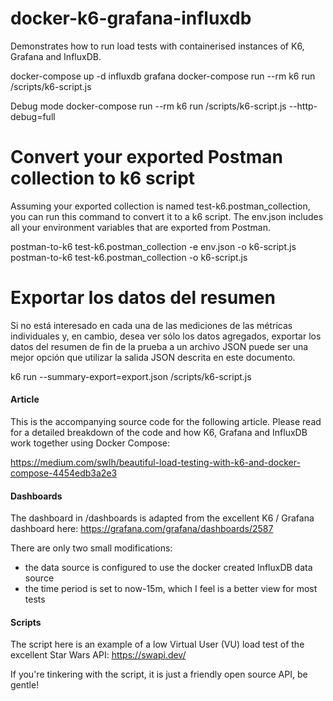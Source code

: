 # docker-k6-grafana-influxdb
Demonstrates how to run load tests with containerised instances of K6, Grafana and InfluxDB.

docker-compose up -d influxdb grafana
docker-compose run --rm k6 run /scripts/k6-script.js

Debug mode
docker-compose run --rm k6 run /scripts/k6-script.js --http-debug=full

# Convert your exported Postman collection to k6 script
Assuming your exported collection is named test-k6.postman_collection, you can run this command to convert it to a k6 script. 
The env.json includes all your environment variables that are exported from Postman.

postman-to-k6 test-k6.postman_collection -e env.json -o k6-script.js
postman-to-k6 test-k6.postman_collection -o k6-script.js

# Exportar los datos del resumen
Si no está interesado en cada una de las mediciones de las métricas individuales y, en cambio, desea ver sólo los datos agregados, exportar los datos del resumen de fin de la prueba a un archivo JSON puede ser una mejor opción que utilizar la salida JSON descrita en este documento.

k6 run --summary-export=export.json /scripts/k6-script.js

#### Article
This is the accompanying source code for the following article. Please read for a detailed breakdown of the code and how K6, Grafana and InfluxDB work together using Docker Compose:

https://medium.com/swlh/beautiful-load-testing-with-k6-and-docker-compose-4454edb3a2e3

#### Dashboards
The dashboard in /dashboards is adapted from the excellent K6 / Grafana dashboard here:
https://grafana.com/grafana/dashboards/2587

There are only two small modifications:
* the data source is configured to use the docker created InfluxDB data source
* the time period is set to now-15m, which I feel is a better view for most tests

#### Scripts
The script here is an example of a low Virtual User (VU) load test of the excellent Star Wars API:
https://swapi.dev/

If you're tinkering with the script, it is just a friendly open source API, be gentle!
